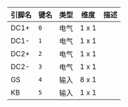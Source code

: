 <!--
DO NOT EDIT THIS FILE DIRECTLY.
This file is generated by tools/comp-docs.js.
All changes will be overwritten by regeneration.
-->

<slot class="model-pins">

| 引脚名 | 键名 | 类型 | 维度 | 描述 |
|:------ |:---- |:----:|:----:|:---- |
| DC1\+ | `0` | 电气 | 1 x 1 |  |
| DC1\- | `1` | 电气 | 1 x 1 |  |
| DC2\+ | `2` | 电气 | 1 x 1 |  |
| DC2\- | `3` | 电气 | 1 x 1 |  |
| GS | `4` | 输入 | 8 x 1 |  |
| KB | `5` | 输入 | 1 x 1 |  |

</slot>
